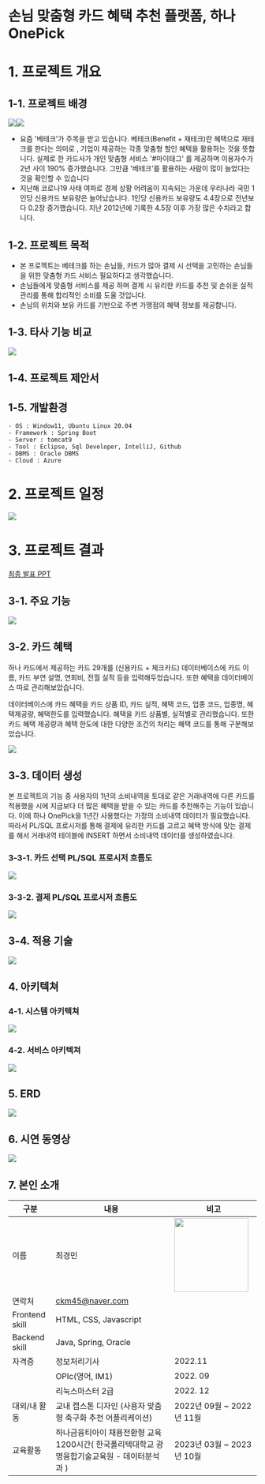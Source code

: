 # 손님 맞춤형 카드 혜택 추천 플랫폼, 하나OnePick
# 1. 프로젝트 개요

## 1-1. 프로젝트 배경

<img src="img/개요1.png"/><img src="img/개요2.png"/>

- 요즘 '베테크'가 주목을 받고 있습니다. 베테크(Benefit + 재테크)란 혜택으로 재테크를 한다는 의미로 , 기업이 제공하는 각종 맞춤형 할인 혜택을 활용하는 것을 뜻합니다. 실제로 한 카드사가 개인 맞춤형 서비스 '#마이태그' 를 제공하며 이용자수가 2년 사이 190% 증가했습니다. 그만큼 '베테크'를 활용하는 사람이 많이 늘었다는 것을 확인할 수 있습니다
- 지난해 코로나19 사태 여파로 경제 상황 어려움이 지속되는 가운데 우리나라 국민 1인당 신용카드 보유량은 늘어났습니다. 1인당 신용카드 보유량도 4.4장으로 전년보다 0.2장 증가했습니다. 지난 2012년에 기록한 4.5장 이후 가장 많은 수치라고 합니다.

## 1-2. 프로젝트 목적

- 본 프로젝트는 베테크를 하는 손님들, 카드가 많아 결제 시 선택을 고민하는 손님들을 위한 맞춤형 카드 서비스 필요하다고 생각했습니다.
- 손님들에게 맞춤형 서비스를 제공 하며 결제 시 유리한 카드를 추천 및 손쉬운 실적 관리를 통해 합리적인 소비를 도울 것입니다.
- 손님의 위치와 보유 카드를 기반으로 주변 가맹점의 혜택 정보를 제공합니다.

## 1-3. 타사 기능 비교

<img src="img/타사기능비교.png"/>

## 1-4. 프로젝트 제안서

## 1-5. 개발환경

```
- OS : Window11, Ubuntu Linux 20.04
- Framework : Spring Boot
- Server : tomcat9
- Tool : Eclipse, Sql Developer, IntelliJ, Github
- DBMS : Oracle DBMS
- Cloud : Azure
```

# 2. 프로젝트 일정
<img src="img/프로젝트일정.png"/>

# 3. 프로젝트 결과

[최종 발표 PPT](img/하나원픽_최경민.pdf)

## 3-1. 주요 기능
<img src="img/주요기능.png"/>

## 3-2. 카드 혜택

하나 카드에서 제공하는 카드 29개를 (신용카드 + 체크카드) 데이터베이스에 카드 이름, 카드 부연 설명, 연회비, 전월 실적 등을 입력해두었습니다. 또한 혜택을 데이터베이스 따로 관리해보았습니다.

데이터베이스에 카드 혜택을 카드 상품 ID, 카드 실적, 혜택 코드, 업종 코드, 업종명, 혜택제공량, 혜택한도를 입력했습니다. 혜택을 카드 상품별, 실적별로 관리했습니다. 또한 카드 혜택 제공량과 혜택 한도에 대한 다양한 조건의 처리는 혜택 코드를 통해 구분해보았습니다.

<img src="img/혜택정리.png"/>
 

## 3-3. 데이터 생성

본 프로젝트의 기능 중 사용자의 1년의 소비내역을 토대로 같은 거래내역에 다른 카드를 적용했을 시에 지금보다 더 많은 혜택을 받을 수 있는 카드를 추천해주는 기능이 있습니다. 이에 하나 OnePick을 1년간 사용했다는 가정의 소비내역 데이터가 필요했습니다. 따라서 PL/SQL 프로시저를 통해 결제에 유리한 카드를 고르고 혜택 방식에 맞는 결제를 해서 거래내역 테이블에 INSERT 하면서 소비내역 데이터를 생성하였습니다.

### 3-3-1. 카드 선택 PL/SQL 프로시저 흐름도
<img src="img/카드선택프로시저.png"/>

### 3-3-2. 결제 PL/SQL 프로시저 흐름도
<img src="img/카드결제프로시저.png"/>

## 3-4. 적용 기술
<img src="img/적용기술.png"/>

## 4. 아키텍쳐

### 4-1. 시스템 아키텍쳐
<img src="img/시스템아키텍쳐.png"/>

### 4-2. 서비스 아키텍쳐

<img src="img/서비스아키텍쳐.png"/>
 

## 5. ERD

<img src="img/ERD.png"/>

## 6. 시연 동영상
<a href="https://youtu.be/LJ6luzIEiQI?si=gqJPEN_9GXFwIRU0"><img src="img/썸네일.png"></a><br/>

## 7. 본인 소개

|구분|내용|비고|
|---|---|---|
|이름|최경민|<img src="img/pic.jpg" width= "150"/>|
|연락처|ckm45@naver.com||
|Frontend skill|HTML, CSS, Javascript||
|Backend skill|Java, Spring, Oracle||
|자격증| 정보처리기사 | 2022.11 |
|| OPIc(영어, IM1) | 2022. 09 |
|| 리눅스마스터 2급 | 2022. 12 |
|대외/내 활동|교내 캡스톤 디자인 (사용자 맞춤형 축구화 추천 어플리케이션)|2022년 09월 ~ 2022년 11월|
|교육활동|하나금융티아이 채용전환형 교육 1200시간( 한국폴리텍대학교 광명융합기술교육원 - 데이터분석과 )|2023년 03월 ~ 2023년 10월|

